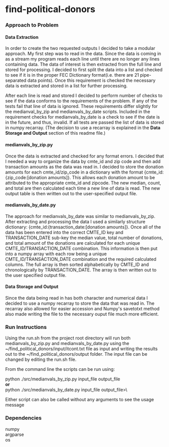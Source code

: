 # find-political-donors

### Approach to Problem

#### Data Extraction
In order to create the two requested outputs I decided to take a modular approach. 
My first step was to read in the data. Since the data is coming in as a stream my program
reads each line until there are no longer any lines containing data. The data of interest is then
extracted from the full line and stored for processing. I decided to first split the data into a list and checked to see
if it is in the proper FEC Dictionary format(i.e. there are 21 pipe-separated data points). Once this requirement is 
checked the necessary data is extracted and stored in a list for further processing.

After each line is read and stored I decided to perform number of checks to see if the data 
conforms to the requirements of the problem. If any of the tests fail that line of data is ignored. 
These requirements differ slightly for the medianval_by_zip and medianvals_by_date scripts. Included in the requirement
checks for medianvals_by_date is a check to see if the date is in the future, and thus, invalid. If all tests are passed
the list of data is stored in numpy recarray. (The decision to use a recarray is explained in the **Data Storage and 
Output** section of this readme file.)

#### medianvals_by_zip.py

Once the data is extracted and checked for any format errors. I decided that I needed a way to organize the data by 
cmte_id and zip code and then add transaction amounts as the data was read in. I decided to store the donation amounts 
for each cmte_id/zip_code in a dictionary with the format {cmte_id:{zip_code:[donation amounts]}. This allows each donation
amount to be attributed to the appropriate cmte_id and zipcode. The new median, count, and total are then calculated 
each time a new line of data is read. The new output table is then written out to the user-specified output file.

#### medianvals_by_date.py

The approach for medianvals_by_date was similar to medianvals_by_zip. After extracting and processing the data
I used a similarly structure dictionary: {cmte_id:{transaction_date:[donation amounts]}. Once all of the data has been 
entered into the correct CMTE_ID key and TRANSACTION_DATE sub-key the median value, total number of donations, and total 
amount of the donations are calculated for each unique CMTE_ID/TRANSACTION_DATE combination. This information is then 
put into a numpy array with each row being a unique CMTE_ID/TRANSACTION_DATE combination and the required calculated 
columns. The full array is then sorted alphabetically by CMTE_ID and chronologically by TRANSACTION_DATE. The array is 
then written out to the user specified output file.

#### Data Storage and Output
Since the data being read in has both character and numerical data I decided to use a numpy recarray to store the data
that was read in. The recarray also allowed for easier accession and Numpy's savetotxt method also made writing the file
to the necessary ouput file much more efficient. 

### Run Instructions

Using the run.sh from the project root directory will run both medianvals_by_zip.py and medianvals_by_date.py
using the ~/find_political_donors/input/itcont.txt file as input and writing the results out to the
~/find_political_donors/output folder. The input file can be changed by editing the run.sh file.

From the command line the scripts can be run using:

python ./src/medianvals_by_zip.py input_file output_file\
**or**\
python ./src/medianvals_by_date.py input_file output_file>\
 
Either script can also be called without any arguments to see the usage message

### Dependencies

numpy\
argparse\
os
